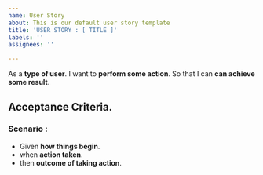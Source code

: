 ```yaml
---
name: User Story
about: This is our default user story template
title: 'USER STORY : [ TITLE ]'
labels: ''
assignees: ''

---
```


As a **type of user**.
I want to **perform some action**.
So that I can **can achieve some result**.

## Acceptance Criteria.
### Scenario :
* Given **how things begin**.
* when **action taken**.
* then **outcome of taking action**.
